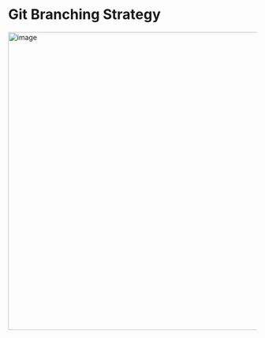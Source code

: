 # Git Branching Strategy



<img width="1148" height="605" alt="image" src="https://github.com/user-attachments/assets/6b2c9786-26fa-41aa-9524-4d08178c7c0a" />




